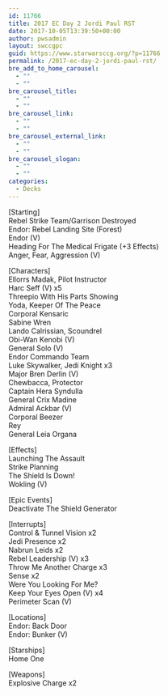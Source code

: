 ```yaml
---
id: 11766
title: 2017 EC Day 2 Jordi Paul RST
date: 2017-10-05T13:39:50+00:00
author: pwsadmin
layout: swccgpc
guid: https://www.starwarsccg.org/?p=11766
permalink: /2017-ec-day-2-jordi-paul-rst/
bre_add_to_home_carousel:
  - ""
  - ""
bre_carousel_title:
  - ""
  - ""
bre_carousel_link:
  - ""
  - ""
bre_carousel_external_link:
  - ""
  - ""
bre_carousel_slogan:
  - ""
  - ""
categories:
  - Decks
---
```

[Starting]  
Rebel Strike Team/Garrison Destroyed  
Endor: Rebel Landing Site (Forest)  
Endor (V)  
Heading For The Medical Frigate (+3 Effects)  
Anger, Fear, Aggression (V)

[Characters]  
Ellorrs Madak, Pilot Instructor  
Harc Seff (V) x5  
Threepio With His Parts Showing  
Yoda, Keeper Of The Peace  
Corporal Kensaric  
Sabine Wren  
Lando Calrissian, Scoundrel  
Obi-Wan Kenobi (V)  
General Solo (V)  
Endor Commando Team  
Luke Skywalker, Jedi Knight x3  
Major Bren Derlin (V)  
Chewbacca, Protector  
Captain Hera Syndulla  
General Crix Madine  
Admiral Ackbar (V)  
Corporal Beezer  
Rey  
General Leia Organa

[Effects]  
Launching The Assault  
Strike Planning  
The Shield Is Down!  
Wokling (V)

[Epic Events]  
Deactivate The Shield Generator

[Interrupts]  
Control & Tunnel Vision x2  
Jedi Presence x2  
Nabrun Leids x2  
Rebel Leadership (V) x3  
Throw Me Another Charge x3  
Sense x2  
Were You Looking For Me?  
Keep Your Eyes Open (V) x4  
Perimeter Scan (V)

[Locations]  
Endor: Back Door  
Endor: Bunker (V)

[Starships]  
Home One

[Weapons]  
Explosive Charge x2
